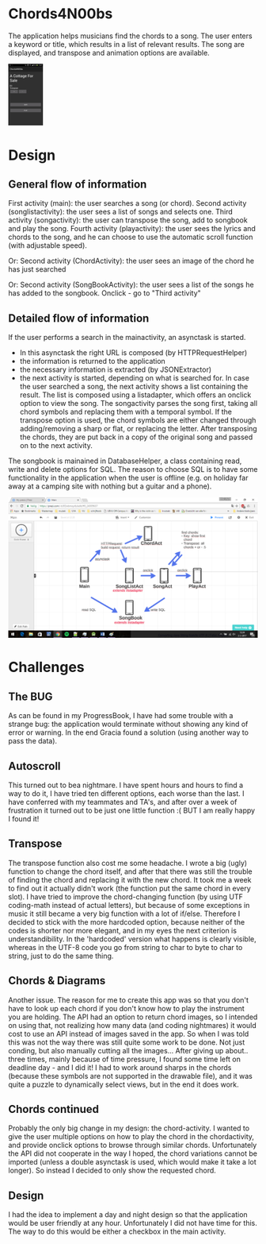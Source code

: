# Chords4N00bs
The application helps musicians find the chords to a song. The user enters a keyword or title, which results in a list of relevant results. The song are displayed, and transpose and animation options are available.


<img src="/doc/Screenshot_2017-02-02-10-41-44.png" width="70">


# Design
General flow of information
--------------
First activity (main): the user searches a song (or chord).
Second activity (songlistactivity): the user sees a list of songs and selects one.
Third activity (songactivity): the user can transpose the song, add to songbook and play the song.
Fourth activity (playactivity): the user sees the lyrics and chords to the song, and he can choose to use the automatic scroll function (with adjustable speed).

Or: 
Second activity (ChordActivity): the user sees an image of the chord he has just searched

Or: 
Second activity (SongBookActivity): the user sees a list of the songs he has added to the songbook. Onclick - go to "Third activity"

Detailed flow of information
------------------------
If the user performs a search in the mainactivity, an asynctask is started. 
- In this asynctask the right URL is composed (by HTTPRequestHelper) 
- the information is returned to the application
- the necessary information is extracted (by JSONExtractor)
- the next activity is started, depending on what is searched for.
In case the user searched a song, the next activity shows a list containing the result. The list is composed using a listadapter, which offers an onclick option to view the song.
The songactivity parses the song first, taking all chord symbols and replacing them with a temporal symbol. If the transpose option is used, the chord symbols are either changed through adding/removing a sharp or flat, or replacing the letter. After transposing the chords, they are put back in a copy of the original song and passed on to the next activity.

The songbook is mainained in DatabaseHelper, a class containing read, write and delete options for SQL. The reason to choose SQL is to have some functionality in the application when the user is offline (e.g. on holiday far away at a camping site with nothing but a guitar and a phone).

<img src="/doc/dataflownieuw.png" width="600">

# Challenges
The BUG
------------------
As can be found in my ProgressBook, I have had some trouble with a strange bug: the application would terminate without showing any kind of error or warning. In the end Gracia found a solution (using another way to pass the data). 

Autoscroll
-------------
This turned out to bea nightmare. I have spent hours and hours to find a way to do it, I have tried ten different options, each worse than the last. I have conferred with my teammates and TA's, and after over a week of frustration it turned out to be just one little function :( BUT I am really happy I found it!

Transpose
--------------
The transpose function also cost me some headache. I wrote a big (ugly) function to change the chord itself, and after that there was still the trouble of finding the chord and replacing it with the new chord. It took me a week to find out it actually didn't work (the function put the same chord in every slot). 
I have tried to improve the chord-changing function (by using UTF coding-math instead of actual letters), but because of some exceptions in music it still became a very big function with a lot of if/else. Therefore I decided to stick with the more hardcoded option, because neither of the codes is shorter nor more elegant, and in my eyes the next criterion is understandibility. In the 'hardcoded' version what happens is clearly visible, whereas in the UTF-8 code you go from string to char to byte to char to string, just to do the same thing.

Chords & Diagrams
-------------
Another issue. The reason for me to create this app was so that you don't have to look up each chord if you don't know how to play the instrument you are holding. The API had an option to return chord images, so I intended on using that, not realizing how many data (and coding nightmares) it would cost to use an API instead of images saved in the app. So when I was told this was not the way there was still quite some work to be done. Not just conding, but also manually cutting all the images...
After giving up about.. three times, mainly because of time pressure, I found some time left on deadline day - and I did it!
I had to work around sharps in the chords (because these symbols are not supported in the drawable file), and it was quite a puzzle to dynamically select views, but in the end it does work. 

Chords continued
------------------
Probably the only big change in my design: the chord-activity. I wanted to give the user multiple options on how to play the chord in the chordactivity, and provide onclick options to browse through similar chords. Unfortunately the API did not cooperate in the way I hoped, the chord variations cannot be imported (unless a double asynctask is used, which would make it take a lot longer). So instead I decided to only show the requested chord.

Design
---------------------
I had the idea to implement a day and night design so that the application would be user friendly at any hour. Unfortunately I did not have time for this. The way to do this would be either a checkbox in the main activity.
